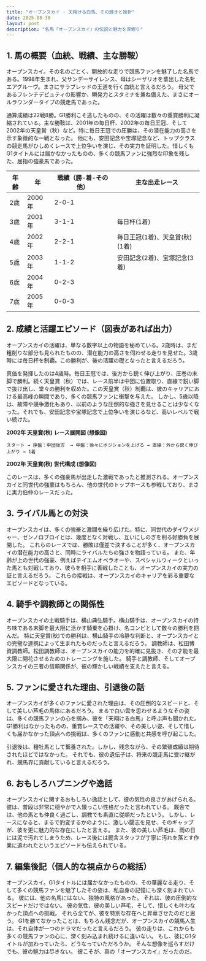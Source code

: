 ```yaml
---
title: "オープンスカイ - 天翔ける白馬、その輝きと挫折"
date: 2025-08-30
layout: post
description: "名馬『オープンスカイ』の伝説と魅力を深堀り"
---
```


## 1. 馬の概要（血統、戦績、主な勝鞍）

オープンスカイ。その名のごとく、開放的な走りで競馬ファンを魅了した名馬である。1998年生まれ、父サンデーサイレンス、母はシーザリオを輩出した名牝エアグルーヴ。まさにサラブレッドの王道を行く血統と言えるだろう。  母父であるフレンチデピュティの影響か、瞬発力とスタミナを兼ね備えた、まさにオールラウンダータイプの競走馬であった。

通算成績は22戦8勝。G1勝利こそ逃したものの、その活躍は数々の重賞勝利に凝縮されている。主な勝鞍は、2001年の毎日杯、2002年の毎日王冠、そして2002年の天皇賞（秋）など。特に毎日王冠での圧勝は、その潜在能力の高さを示す象徴的な一戦となった。  他にも、安田記念や宝塚記念など、トップクラスの競走馬がひしめくレースで上位争いを演じ、その実力を証明した。惜しくもG1タイトルには届かなかったものの、多くの競馬ファンに強烈な印象を残した、屈指の強豪馬であった。

| 年齢 | 年 | 戦績（勝-着-その他）| 主な出走レース |
|---|---|---|---|
| 2歳 | 2000年 | 2-0-1 |  |
| 3歳 | 2001年 | 3-1-1 | 毎日杯(1着) |
| 4歳 | 2002年 | 2-2-1 | 毎日王冠(1着)、天皇賞(秋)(1着) |
| 5歳 | 2003年 | 1-1-2 | 安田記念(2着)、宝塚記念(3着) |
| 6歳 | 2004年 | 0-2-3 |  |
| 7歳 | 2005年 | 0-0-3 |  |


## 2. 成績と活躍エピソード（図表があれば出力）

オープンスカイの活躍は、単なる数字以上の物語を秘めている。2歳時は、まだ粗削りな部分も見られたものの、潜在能力の高さを伺わせる走りを見せた。3歳時には毎日杯を制覇。この勝利が、後の活躍の礎となったと言えるだろう。

真価を発揮したのは4歳時。毎日王冠では、後方から鋭く伸び上がり、圧巻の末脚で勝利。続く天皇賞（秋）では、レース前半は中団に位置取り、直線で鋭い脚で抜け出し、堂々の勝利を収めた。この天皇賞（秋）制覇は、彼のキャリアにおける最高峰の瞬間であり、多くの競馬ファンに衝撃を与えた。  しかし、5歳以降は、故障や競争激化もあり、以前のような圧倒的な強さを見せることは少なくなった。それでも、安田記念や宝塚記念で上位争いを演じるなど、高いレベルで戦い続けた。

**2002年 天皇賞(秋) レース展開図 (想像図)**

```
スタート → 序盤：中団後方  → 中盤：徐々にポジションを上げる → 直線：外から鋭く伸び上がり → 1着
```

**2002年 天皇賞(秋) 世代構成 (想像図)**

このレースは、多くの強豪馬が出走した激戦であったと推測される。オープンスカイと同世代の強豪はもちろん、他の世代のトップホースも参戦しており、まさに実力伯仲のレースだった。


## 3. ライバル馬との対決

オープンスカイは、多くの強豪と激闘を繰り広げた。特に、同世代のダイワメジャー、ゼンノロブロイとは、幾度となく対戦し、互いにしのぎを削る好勝負を展開した。  これらのレースでは、勝敗は僅差で決することが多く、オープンスカイの潜在能力の高さと、同時にライバルたちの強さを物語っている。  また、年齢が上の世代の強豪、例えばテイエムオペラオーや、スペシャルウィークといった馬とも対戦しており、彼らを相手に善戦したことも、オープンスカイの実力の証と言えるだろう。  これらの接戦は、オープンスカイのキャリアを彩る重要なエピソードとなっている。


## 4. 騎手や調教師との関係性

オープンスカイの主戦騎手は、横山典弘騎手。横山騎手は、オープンスカイの持ち味である末脚を最大限に活かす騎乗を心掛け、名コンビとして数々の勝利を掴んだ。  特に天皇賞(秋)での勝利は、横山騎手の冷静な判断と、オープンスカイとの完璧な連携によって生まれたものだったと言えるだろう。  調教師は、松田博資調教師。松田調教師は、オープンスカイの能力を的確に見抜き、その才能を最大限に開花させるためのトレーニングを施した。  騎手と調教師、そしてオープンスカイの三者の信頼関係が、彼の輝かしい戦績を支えたと言える。


## 5. ファンに愛された理由、引退後の話

オープンスカイが多くのファンに愛された理由は、その圧倒的なスピードと、そして美しい芦毛の馬体にあるだろう。  まるで白い雲を思わせるようなその姿は、多くの競馬ファンの心を掴み、彼を「天翔ける白馬」と呼ぶ声も聞かれた。  G1勝利はなかったものの、重賞レースでの活躍や、その美しい姿、そして惜しくも届かなかった頂点への挑戦は、多くのファンに感動と共感を呼び起こした。

引退後は、種牡馬として繋養された。しかし、残念ながら、その繁殖成績は期待されたほどではなかった。  それでも、彼の遺伝子は、将来の競走馬に受け継がれ、競馬界に貢献していると言えるだろう。


## 6. おもしろハプニングや逸話

オープンスカイに関するおもしろい逸話として、彼の気性の良さがあげられる。  彼は、普段は非常に穏やかで人懐っこい性格だったと言われている。  厩舎では、他の馬とも仲良く過ごし、調教でも素直に従順だったという。  しかし、レースになると、まるで豹変するかのように、激しい闘志を見せ、そのギャップが、彼を更に魅力的な存在にしたと言える。  また、彼の美しい芦毛は、雨の日には泥で汚れてしまうため、レース後には厩舎スタッフが丁寧に汚れを落とす作業に追われたというエピソードも伝えられている。


## 7. 編集後記（個人的な視点からの総括）

オープンスカイ。G1タイトルには届かなかったものの、その華麗なる走り、そして多くの競馬ファンを魅了したその姿は、私自身の記憶にも深く刻まれている。  彼には、他の名馬にはない、独特の風格があった。  それは、彼の圧倒的なスピードだけではない。  彼の気性、彼の美しい芦毛、そして、惜しくも叶わなかった頂点への挑戦。  それら全てが、彼を特別な存在へと昇華させたのだと思う。  G1を勝てなかったことは、もちろん残念だが、オープンスカイの競馬人生は、それ自体が一つのドラマだったと言えるだろう。  彼の走りは、これからも多くの競馬ファンの心に、深く刻み込まれ続けるに違いない。  もし、彼にG1タイトルが加わっていたら、どうなっていただろうか。  そんな想像を巡らすだけでも、彼の魅力は尽きない。  彼こそが、真の「オープンスカイ」だったのだ。
